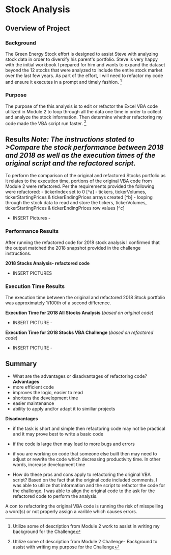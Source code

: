 # Stock Analysis

## Overview of Project

### Background
The Green Energy Stock effort is designed to assist Steve with analyzing stock data in order to diversify his parent's portfolio.  Steve is very happy with the initial workbook I prepared for him and wants to expand the dataset beyond the 12 stocks that were analyzed to include the entire stock market over the last few years. As part of the effort, I will need to refactor my code and ensure it executes in a prompt and timely fashion. [^1]

### Purpose
The purpose of the this analysis is to edit or refactor the Excel VBA code utilized in Module 2 to loop through all the data one time in order to collect and analyze the stock information.  Then determine whether refactoring my code made the VBA script run faster. [^2]

## Results  *Note: The instructions stated to >Compare the stock performance between 2018 and 2018  as well as the execution times of the original script and the refactored script.*
To perform the comparison of the original and refactored Stocks portfolio as it relates to the execution time, portions of the original VBA code from Module 2 were refactored.  Per the requirements provided the following were refactored:
    - tickerIndex set to 0 [^a]
    - tickers, tickerVolumes, tickerStartingPrices & tickerEndingPrices arrays created [^b]
    - looping through the stock data to read and store the tickers, tickerVolumes, tickerStartingPrices & tickerEndingPrices row values [^c]

- INSERT Pictures - 

### Performance Results
After running the refactored code for 2018 stock analysis I confirmed that the output matched the 2018 snapshot provided in the challenge instructions.

**2018 Stocks Analysis- refactored code**
- INSERT PICTURES


### Execution Time Results
The execution time between the original and refactored 2018 Stock portfolio was approximately 1/100th of a second difference.

**Execution Time for 2018 All Stocks Analysis** (*based on original code*)

- INSERT PICTURE -


**Execution Time for 2018 Stocks VBA Challenge** (*based on refactored code*)

- INSERT PICTURE -



## Summary

- What are the advantages or disadvantages of refactoring code?
__Advantages__
- more efficient code
- improves the logic, easier to read
- shortens the development time
- easier maintenance
- ability to apply and/or adapt it to similiar projects

__Disadvantages__
- if the task is short and simple then refactoring code may not be practical and it may prove best to write a basic code
- if the code is large then may lead to more bugs and errors
- if you are working on code that someone else built then may need to adjust or rewrite the code which decreasing productivity time. In other words, increase development time

- How do these pros and cons apply to refactoring the original VBA script?
Based on the fact that the original code included comments, I was able to utilize that information and the script to refactor the code for the challenge. I was able to align the original code to the ask for the refactored code to perform the analysis.

A con to refactoring the original VBA code is running the risk of misspelling a word(s) or not properly assign a varible which causes errors.




[^1]: Utilize some of description from Module 2 work to assist in writing my background for the Challenge 
[^2]: Utilize some of description from Module 2 Challenge- Background to assist with writing my purpose for the Challenge
